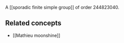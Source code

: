 

A [[sporadic finite simple group]] of order 244823040. 

## Related concepts

* [[Mathieu moonshine]]


